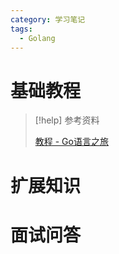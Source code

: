 ```yaml
---
category: 学习笔记
tags:
  - Golang
---
```


# 基础教程

> [!help] 参考资料
> 
> [教程 - Go语言之旅](https://tour.go-zh.org/welcome/1)

# 扩展知识

# 面试问答